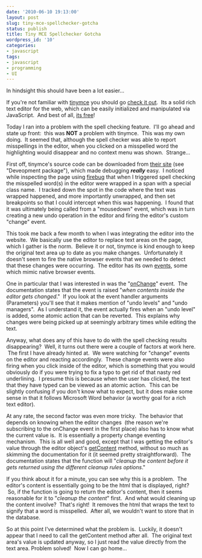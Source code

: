 ```yaml
---
date: '2010-06-10 19:13:00'
layout: post
slug: tiny-mce-spellchecker-gotcha
status: publish
title: Tiny MCE Spellchecker Gotcha
wordpress_id: '10'
categories:
- javascript
tags:
- javascript
- programming
- UI
---
```


In hindsight this should have been a lot easier...

If you're not familiar with [tinymce](http://tinymce.moxiecode.com/) you should go [check it out](http://tinymce.moxiecode.com/examples/full.php).  Its a solid rich text editor for the web, which can be easily initialized and manipulated via JavaScript.  And best of all, [its free](http://tinymce.moxiecode.com/download.php)!

Today I ran into a problem with the spell checking feature.  I'll go ahead and state up front:  this was **NOT** a problem with tinymce.  This was my own doing.  It seemed that, although the spell checker was able to report misspellings in the editor, when you clicked on a misspelled word the highlighting would disappear and no context menu was shown.  Strange...

First off, tinymce's source code can be downloaded from [their site](http://tinymce.moxiecode.com/download.php) (see "Deveopment package"), which made debugging **_really_** easy.  I noticed while inspecting the page using [firebug](http://getfirebug.com/) that when I triggered spell checking the misspelled word(s) in the editor were wrapped in a span with a special class name.  I tracked down the spot in the code where the text was wrapped happened, and more importantly unwrapped, and then set breakpoints so that I could intercept when this was happening.  I found that it was ultimately being called from a "mousedown" event, which was in turn creating a new undo operation in the editor and firing the editor's custom "change" event.

This took me back a few month to when I was integrating the editor into the website.  We basically use the editor to replace text areas on the page, which I gather is the norm.  Believe it or not, tinymce is kind enough to keep the original text area up to date as you make changes.  Unfortunately it doesn't seem to fire the native browser events that we needed to detect that these changes were occurring.  The editor has its own [events](http://wiki.moxiecode.com/index.php/Editor), some which mimic native browser events.

One in particular that I was interested in was the "[onChange](http://wiki.moxiecode.com/index.php/TinyMCE:API/tinymce.Editor/onChange)" event.  The documentation states that the event is raised "_when contents inside the editor gets changed_."  If you look at the event handler arguments (Parameters) you'll see that it makes mention of "undo levels" and "undo managers".  As I understand it, the event actually fires when an "undo level" is added, some atomic action that can be reverted.  This explains why changes were being picked up at seemingly arbitrary times while editing the text.

Anyway, what does any of this have to do with the spell checking results disappearing?  Well, it turns out there were a couple of factors at work here.  The first I have already hinted at.  We were watching for "change" events on the editor and reacting accordingly.  These change events were also firing when you click inside of the editor, which is something that you would obviously do if you were trying to fix a typo to get rid of that nasty red underlining.  I presume this is because when the user has clicked, the text that they have typed can be viewed as an atomic action.  This can be slightly confusing if you don't know what to expect, but it does make some sense in that it follows Microsoft Word behavior (a worthy goal for a rich text editor).

At any rate, the second factor was even more tricky.  The behavior that depends on knowing when the editor changes  (the reason we're subscribing to the onChange event in the first place) also has to know what the current value is.  It is essentially a property change eventing mechanism.  This is all well and good, except that I was getting the editor's value through the editor object's [getContent](http://wiki.moxiecode.com/index.php/TinyMCE:API/tinymce.Editor/getContent) method, without so much as skimming the documentation for it (it seemed pretty straightforward).  The documentation states that the function will "_cleanup the content before it gets returned using the different cleanup rules options_."

If you think about it for a minute, you can see why this is a problem.  The editor's content is essentially going to be the html that is displayed, right?  So, if the function is going to return the editor's content, then it seems reasonable for it to "_cleanup the content_" first.  And what would cleaning up the content involve?  That's right!  It removes the html that wraps the text to signify that a word is misspelled.  After all, we wouldn't want to store that in the database.

So at this point I've determined what the problem is.  Luckily, it doesn't appear that I need to call the getContent method after all.  The original text area's value is updated anyway, so I just read the value directly from the text area.  Problem solved!  Now I can go home...
